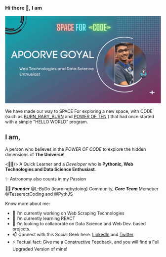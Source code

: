 ### Hi there 👋, I am

![](https://github.com/Apoorve73/Apoorve73/blob/master/Apoorve73.gif)

We have made our way to SPACE For exploring a new space, with CODE (such as [BURN_BABY_BURN](https://github.com/chrislgarry/Apollo-11) and [POWER OF TEN](https://en.wikipedia.org/wiki/The_Power_of_10:_Rules_for_Developing_Safety-Critical_Code#:~:text=The%20Power%20of%2010%20Rules,to%20review%20or%20statically%20analyze.) ) that had once started with a simple "HELLO WORLD" program.

## I am,
 A person who believes in the *POWER OF CODE* to explore the hidden dimensions of **The Universe**!

<👨‍💻/> A Quick Learner and a *Developer* who is **Pythonic, Web Technologies and Data Science Enthusiast**.

✨ Astronomy also counts in my Passion

👨‍🎓 ***Founder*** @L-ByDo {learningbydoing} Community, ***Core Team*** Memeber @TesseractCoding and @PythJS
<!--
**Apoorve73/Apoorve73** is a ✨ _special_ ✨ repository because its `README.md` (this file) appears on your GitHub profile.-->

Know more about me:

- 🔭 I’m currently working on Web Scraping Technologies
- 🌱 I’m currently learning REACT
- 👯 I’m looking to collaborate on Data Science and Web Dev. based projects.<!-- 🤔 I’m looking for help with ... - 💬 Ask me about -->
- 📫 Connect with this Social Geek here: [LinkedIn](www.linkedin.com/in/apoorve-goyal) and [Twitter](https://twitter.com/Apoorve582)<!-- - 😄 Pronouns: -->
- ⚡ Factual fact: Give me a Constructive Feedback, and you will find a Full Upgraded Version of mine!

